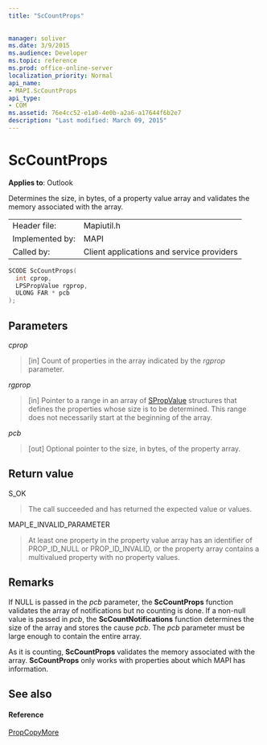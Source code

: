 ```yaml
---
title: "ScCountProps"
 
 
manager: soliver
ms.date: 3/9/2015
ms.audience: Developer
ms.topic: reference
ms.prod: office-online-server
localization_priority: Normal
api_name:
- MAPI.ScCountProps
api_type:
- COM
ms.assetid: 76e4cc52-e1a0-4e0b-a2a6-a17644f6b2e7
description: "Last modified: March 09, 2015"
---
```


# ScCountProps

  
  
**Applies to**: Outlook 
  
Determines the size, in bytes, of a property value array and validates the memory associated with the array. 
  
|||
|:-----|:-----|
|Header file:  <br/> |Mapiutil.h  <br/> |
|Implemented by:  <br/> |MAPI  <br/> |
|Called by:  <br/> |Client applications and service providers  <br/> |
   
```cpp
SCODE ScCountProps(
  int cprop,
  LPSPropValue rgprop,
  ULONG FAR * pcb
);
```

## Parameters

 _cprop_
  
> [in] Count of properties in the array indicated by the  _rgprop_ parameter. 
    
 _rgprop_
  
> [in] Pointer to a range in an array of [SPropValue](spropvalue.md) structures that defines the properties whose size is to be determined. This range does not necessarily start at the beginning of the array. 
    
 _pcb_
  
> [out] Optional pointer to the size, in bytes, of the property array.
    
## Return value

S_OK 
  
> The call succeeded and has returned the expected value or values. 
    
MAPI_E_INVALID_PARAMETER 
  
> At least one property in the property value array has an identifier of PROP_ID_NULL or PROP_ID_INVALID, or the property array contains a multivalued property with no property values.
    
## Remarks

If NULL is passed in the  _pcb_ parameter, the **ScCountProps** function validates the array of notifications but no counting is done. If a non-null value is passed in  _pcb_, the **ScCountNotifications** function determines the size of the array and stores the cause  _pcb_. The  _pcb_ parameter must be large enough to contain the entire array. 
  
As it is counting, **ScCountProps** validates the memory associated with the array. **ScCountProps** only works with properties about which MAPI has information. 
  
## See also

#### Reference

[PropCopyMore](propcopymore.md)

